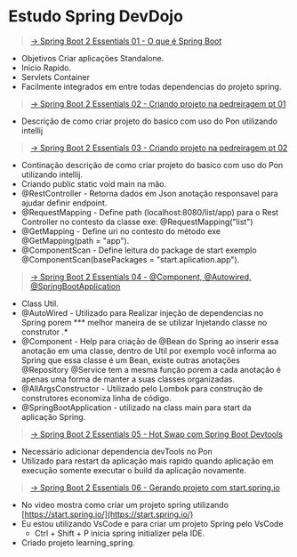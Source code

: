 # Estudo Spring DevDojo


> [-> Spring Boot 2 Essentials 01 - O que é Spring Boot](https://youtu.be/aspWYs8lp48https:/)

* Objetivos Criar aplicações Standalone.
* Inicio Rapido.
* Servlets Container
* Facilmente integrados em entre todas dependencias do projeto spring.


> [-> Spring Boot 2 Essentials 02 - Criando projeto na pedreiragem pt 01](https://youtu.be/w8I7jWfUFLghttps:/)

* Descrição de como criar projeto do basico com uso do Pon utilizando intellij

> [-> Spring Boot 2 Essentials 03 - Criando projeto na pedreiragem pt 02](https://youtu.be/szrqiHLbUq0https:/)

* Continação descrição de como criar projeto do basico com uso do Pon utilizando intellij.
* Criando public static void main na mão.
* @RestController - Retorna dados em Json anotação responsavel para ajudar definir endpoint.
* @RequestMapping - Define path (localhost:8080/list/app) para o Rest Controller  no contesto da classe exe: @RequestMapping("list")
* @GetMapping - Define uri no contesto do método exe @GetMapping(path = "app").
* @ComponentScan - Define leitura do package de start exemplo @ComponentScan(basePackages = "start.aplication.app").

> [-> Spring Boot 2 Essentials 04 - @Component, @Autowired, @SpringBootApplication](https://www.youtube.com/watch?v=4sndRmKpMYI&list=PL62G310vn6nFBIxp6ZwGnm8xMcGE3VA5H&index=5)

* Class Util.
* @AutoWired - Utilizado para Realizar injeção de dependencias no Spring porem *** melhor maneira de se utilizar Injetando classe no construtor *.**
* @Component - Help para criação de @Bean do Spring ao inserir essa anotação em uma classe, dentro de Util por exemplo você informa ao Spring que essa classe é um Bean, existe outras anotações @Repository @Service tem a mesma função porem a cada anotação é apenas uma forma de manter a suas classes organizadas.
* @AllArgsConstructor - Utilizado pelo Lombok para construção de construtores economiza linha de código.
* @SpringBootApplication - utilizado na class main para start da aplicação Spring.

> [-> Spring Boot 2 Essentials 05 - Hot Swap com Spring Boot Devtools](https://www.youtube.com/watch?v=8W8t2yh8CD4&list=PL62G310vn6nFBIxp6ZwGnm8xMcGE3VA5H&index=6)

* Necessário adicionar dependencia devTools no Pon
* Utilizado para restart da aplicação mais rapido quando aplicação em execução somente executar o build da aplicação novamente.

> [-> Spring Boot 2 Essentials 06 - Gerando projeto com start.spring.io](https://www.youtube.com/watch?v=sZGw-evH0OE&list=PL62G310vn6nFBIxp6ZwGnm8xMcGE3VA5H&index=7)

* No video mostra como criar um projeto spring utilizando [https://start.spring.io/](https://start.spring.io/)
* Eu estou utilizando VsCode e para criar um projeto Spring pelo VsCode
  * Ctrl + Shift + P inicia spring initializer pela IDE.
* Criado projeto learning_spring.

